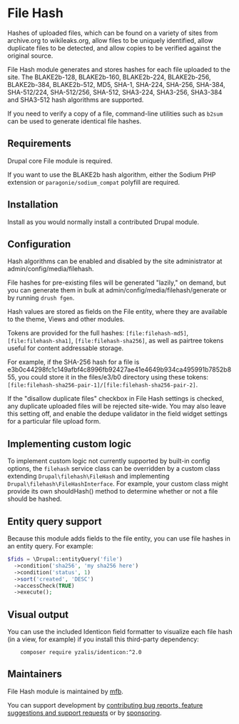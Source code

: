 # File Hash

Hashes of uploaded files, which can be found on a variety of sites from
archive.org to wikileaks.org, allow files to be uniquely identified, allow
duplicate files to be detected, and allow copies to be verified against the
original source.

File Hash module generates and stores hashes for each file uploaded to the site.
The BLAKE2b-128, BLAKE2b-160, BLAKE2b-224, BLAKE2b-256, BLAKE2b-384,
BLAKE2b-512, MD5, SHA<span>-</span>1, SHA<span>-</span>224,
SHA<span>-</span>256, SHA<span>-</span>384, SHA<span>-</span>512/224,
SHA<span>-</span>512/256, SHA<span>-</span>512, SHA3<span>-</span>224,
SHA3<span>-</span>256, SHA3<span>-</span>384 and SHA3<span>-</span>512 hash
algorithms are supported.

If you need to verify a copy of a file, command-line utilities such as `b2sum`
can be used to generate identical file hashes.


## Requirements

Drupal core File module is required.

If you want to use the BLAKE2b hash algorithm, either the Sodium PHP extension
or `paragonie/sodium_compat` polyfill are required.


## Installation

Install as you would normally install a contributed Drupal module.


## Configuration

Hash algorithms can be enabled and disabled by the site administrator at
admin/config/media/filehash.

File hashes for pre-existing files will be generated "lazily," on demand, but
you can generate them in bulk at admin/config/media/filehash/generate or by
running `drush fgen`.

Hash values are stored as fields on the File entity, where they are available to
the theme, Views and other modules.

Tokens are provided for the full hashes: `[file:filehash-md5]`,
`[file:filehash-sha1]`, `[file:filehash-sha256]`, as well as pairtree tokens
useful for content addressable storage.

For example, if the SHA<span>-</span>256 hash for a file is
e3b0c44298fc1c149afbf4c8996fb92427ae41e4649b934ca495991b7852b855, you could
store it in the files/e3/b0 directory using these tokens:
`[file:filehash-sha256-pair-1]/[file:filehash-sha256-pair-2]`.

If the "disallow duplicate files" checkbox in File Hash settings is checked, any
duplicate uploaded files will be rejected site-wide. You may also leave this
setting off, and enable the dedupe validator in the field widget settings for a
particular file upload form.


## Implementing custom logic

To implement custom logic not currently supported by built-in config options,
the `filehash` service class can be overridden by a custom class extending
`Drupal\filehash\FileHash` and implementing `Drupal\filehash\FileHashInterface`.
For example, your custom class might provide its own shouldHash() method to
determine whether or not a file should be hashed.


## Entity query support

Because this module adds fields to the file entity, you can use file hashes in
an entity query. For example:

```php
$fids = \Drupal::entityQuery('file')
  ->condition('sha256', 'my sha256 here')
  ->condition('status', 1)
  ->sort('created', 'DESC')
  ->accessCheck(TRUE)
  ->execute();
```


## Visual output

You can use the included Identicon field formatter to visualize each file hash
(in a view, for example) if you install this third-party dependency:

        composer require yzalis/identicon:^2.0


## Maintainers

File Hash module is maintained by [mfb](https://www.drupal.org/u/mfb).

You can support development by [contributing bug reports, feature suggestions
and support requests](https://www.drupal.org/project/issues/filehash) or by
[sponsoring](https://github.com/sponsors/mfb).
